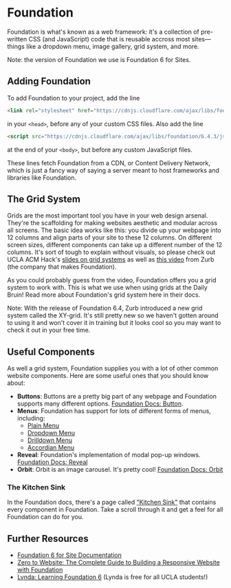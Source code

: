 # Foundation
Foundation is what's known as a web framework: it's a collection of pre-written CSS (and JavaScript) code that is reusable accross most sites—things like a dropdown menu, image gallery, grid system, and more.

Note: the version of Foundation we use is Foundation 6 for Sites.

## Adding Foundation
To add Foundation to your project, add the line
```html
<link rel="stylesheet" href="https://cdnjs.cloudflare.com/ajax/libs/foundation/6.4.3/css/foundation.min.css">
```
in your `<head>`, before any of your custom CSS files. Also add the line
```html
<script src="https://cdnjs.cloudflare.com/ajax/libs/foundation/6.4.3/js/foundation.min.js"></script>
```
at the end of your `<body>`, but before any custom JavaScript files.

These lines fetch Foundation from a CDN, or Content Delivery Network, which is just a fancy way of saying a server meant to host frameworks and libraries like Foundation.

## The Grid System
Grids are the most important tool you have in your web design arsenal. They're the scaffolding for making websites aesthetic and modular across all screens. The basic idea works like this: you divide up your webpage into 12 columns and align parts of your site to these 12 columns. On different screen sizes, different components can take up a different number of the 12 columns. It's sort of tough to explain without visuals, so please check out UCLA ACM Hack's [slides on grid systems](grids.pdf) as well as [this video](https://youtu.be/k1zizfK2xbQ) from Zurb (the company that makes Foundation).

As you could probably guess from the video, Foundation offers you a grid system to work with. This is what we use when using grids at the Daily Bruin! Read more about Foundation's grid system here in their docs.

Note: With the release of Foundation 6.4, Zurb introduced a new grid system called the XY-grid. It's still pretty new so we haven't gotten around to using it and won't cover it in training but it looks cool so you may want to check it out in your free time.

## Useful Components
As well a grid system, Foundation supplies you with a lot of other common website components. Here are some useful ones that you should know about:
- **Buttons**: Buttons are a pretty big part of any webpage and Foundation supports many different options. [Foundation Docs: Button](https://foundation.zurb.com/sites/docs/button.html).
- **Menus**: Foundation has support for lots of different forms of menus, including:
  - [Plain Menu](https://foundation.zurb.com/sites/docs/menu.html)
  - [Dropdown Menu](https://foundation.zurb.com/sites/docs/dropdown-menu.html)
  - [Drilldown Menu](https://foundation.zurb.com/sites/docs/drilldown-menu.html)
  - [Accordian Menu](https://foundation.zurb.com/sites/docs/accordion-menu.html)
- **Reveal**: Foundation's implementation of modal pop-up windows. [Foundation Docs: Reveal](https://foundation.zurb.com/sites/docs/reveal.html)
- **Orbit**: Orbit is an image carousel. It's pretty cool! [Foundation Docs: Orbit](https://foundation.zurb.com/sites/docs/orbit.html)

### The Kitchen Sink
In the Foundation docs, there's a page called ["Kitchen Sink"](https://foundation.zurb.com/sites/docs/kitchen-sink.html) that contains every component in Foundation. Take a scroll through it and get a feel for all Foundation can do for you. 

## Further Resources
- [Foundation 6 for Site Documentation](https://foundation.zurb.com/sites/docs/)
- [Zero to Website: The Complete Guide to Building a Responsive Website with Foundation](https://foundation.zurb.com/sites/docs/kitchen-sink.html)
- [Lynda: Learning Foundation 6](https://www.lynda.com/Foundation-tutorials/Learning-Foundation-6/622086-2.html) (Lynda is free for all UCLA students!)
